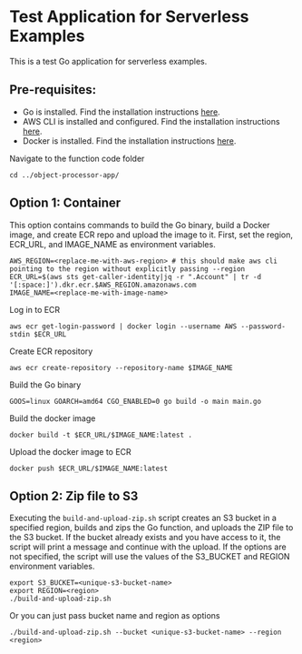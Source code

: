 # Test Application for Serverless Examples
This is a test Go application for serverless examples.

## Pre-requisites:
- Go is installed. Find the installation instructions [here](https://go.dev/doc/install).
- AWS CLI is installed and configured. Find the installation instructions [here](https://docs.aws.amazon.com/cli/latest/userguide/getting-started-install.html).
- Docker is installed. Find the installation instructions [here](https://docs.docker.com/engine/install/).

Navigate to the function code folder
```shell
cd ../object-processor-app/
```
## Option 1: Container
This option contains commands to build the Go binary, build a Docker image, and create ECR repo and upload the image to it.
First, set the region, ECR_URL, and IMAGE_NAME as environment variables.
```shell
AWS_REGION=<replace-me-with-aws-region> # this should make aws cli pointing to the region without explicitly passing --region 
ECR_URL=$(aws sts get-caller-identity|jq -r ".Account" | tr -d '[:space:]').dkr.ecr.$AWS_REGION.amazonaws.com
IMAGE_NAME=<replace-me-with-image-name>
```
Log in to ECR
```shell
aws ecr get-login-password | docker login --username AWS --password-stdin $ECR_URL
```
Create ECR repository
```shell
aws ecr create-repository --repository-name $IMAGE_NAME
```
Build the Go binary
```shell
GOOS=linux GOARCH=amd64 CGO_ENABLED=0 go build -o main main.go
```
Build the docker image
```shell
docker build -t $ECR_URL/$IMAGE_NAME:latest . 
```
Upload the docker image to ECR
```shell
docker push $ECR_URL/$IMAGE_NAME:latest
```

## Option 2: Zip file to S3
Executing the `build-and-upload-zip.sh` script creates an S3 bucket in a specified region, builds and zips the Go function, and uploads the ZIP file to the S3 bucket. If the bucket already exists and you have access to it, the script will print a message and continue with the upload. If the options are not specified, the script will use the values of the S3_BUCKET and REGION environment variables.
```
export S3_BUCKET=<unique-s3-bucket-name>
export REGION=<region>
./build-and-upload-zip.sh
```
Or you can just pass bucket name and region as options
```
./build-and-upload-zip.sh --bucket <unique-s3-bucket-name> --region <region>
```
